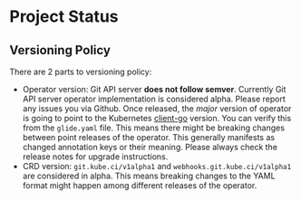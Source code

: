 # Project Status

## Versioning Policy

There are 2 parts to versioning policy:

 - Operator version: Git API server __does not follow semver__. Currently Git API server operator implementation is considered alpha. Please report any issues you via Github. Once released, the _major_ version of operator is going to point to the Kubernetes [client-go](https://github.com/kubernetes/client-go#branches-and-tags) version. You can verify this from the `glide.yaml` file. This means there might be breaking changes between point releases of the operator. This generally manifests as changed annotation keys or their meaning.
Please always check the release notes for upgrade instructions.
 - CRD version: `git.kube.ci/v1alpha1` and `webhooks.git.kube.ci/v1alpha1` are considered in alpha. This means breaking changes to the YAML format might happen among different releases of the operator.
